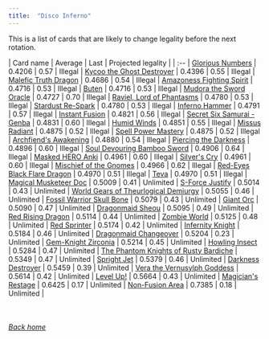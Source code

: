 ```yaml
---
title:  "Disco Inferno"
---
```


This is a list of cards that are likely to change legality before the next rotation.

| Card name | Average | Last | Projected legality |
| :-- |
[Glorious Numbers](https://db.ygoprodeck.com/card/?search=Glorious%20Numbers) | 0.4206 | 0.57 | Illegal |
[Kycoo the Ghost Destroyer](https://db.ygoprodeck.com/card/?search=Kycoo%20the%20Ghost%20Destroyer) | 0.4396 | 0.55 | Illegal |
[Malefic Truth Dragon](https://db.ygoprodeck.com/card/?search=Malefic%20Truth%20Dragon) | 0.4686 | 0.54 | Illegal |
[Amazoness Fighting Spirit](https://db.ygoprodeck.com/card/?search=Amazoness%20Fighting%20Spirit) | 0.4716 | 0.53 | Illegal |
[Buten](https://db.ygoprodeck.com/card/?search=Buten) | 0.4716 | 0.53 | Illegal |
[Mudora the Sword Oracle](https://db.ygoprodeck.com/card/?search=Mudora%20the%20Sword%20Oracle) | 0.4727 | 0.70 | Illegal |
[Raviel, Lord of Phantasms](https://db.ygoprodeck.com/card/?search=Raviel,%20Lord%20of%20Phantasms) | 0.4780 | 0.53 | Illegal |
[Stardust Re-Spark](https://db.ygoprodeck.com/card/?search=Stardust%20Re-Spark) | 0.4780 | 0.53 | Illegal |
[Inferno Hammer](https://db.ygoprodeck.com/card/?search=Inferno%20Hammer) | 0.4791 | 0.57 | Illegal |
[Instant Fusion](https://db.ygoprodeck.com/card/?search=Instant%20Fusion) | 0.4821 | 0.56 | Illegal |
[Secret Six Samurai - Genba](https://db.ygoprodeck.com/card/?search=Secret%20Six%20Samurai%20-%20Genba) | 0.4831 | 0.60 | Illegal |
[Humid Winds](https://db.ygoprodeck.com/card/?search=Humid%20Winds) | 0.4851 | 0.55 | Illegal |
[Missus Radiant](https://db.ygoprodeck.com/card/?search=Missus%20Radiant) | 0.4875 | 0.52 | Illegal |
[Spell Power Mastery](https://db.ygoprodeck.com/card/?search=Spell%20Power%20Mastery) | 0.4875 | 0.52 | Illegal |
[Archfiend's Awakening](https://db.ygoprodeck.com/card/?search=Archfiend's%20Awakening) | 0.4880 | 0.54 | Illegal |
[Piercing the Darkness](https://db.ygoprodeck.com/card/?search=Piercing%20the%20Darkness) | 0.4896 | 0.60 | Illegal |
[Soul Devouring Bamboo Sword](https://db.ygoprodeck.com/card/?search=Soul%20Devouring%20Bamboo%20Sword) | 0.4906 | 0.64 | Illegal |
[Masked HERO Anki](https://db.ygoprodeck.com/card/?search=Masked%20HERO%20Anki) | 0.4961 | 0.60 | Illegal |
[Silver's Cry](https://db.ygoprodeck.com/card/?search=Silver's%20Cry) | 0.4961 | 0.60 | Illegal |
[Mischief of the Gnomes](https://db.ygoprodeck.com/card/?search=Mischief%20of%20the%20Gnomes) | 0.4966 | 0.62 | Illegal |
[Red-Eyes Black Flare Dragon](https://db.ygoprodeck.com/card/?search=Red-Eyes%20Black%20Flare%20Dragon) | 0.4970 | 0.51 | Illegal |
[Teva](https://db.ygoprodeck.com/card/?search=Teva) | 0.4970 | 0.51 | Illegal |
[Magical Musketeer Doc](https://db.ygoprodeck.com/card/?search=Magical%20Musketeer%20Doc) | 0.5009 | 0.41 | Unlimited |
[S-Force Justify](https://db.ygoprodeck.com/card/?search=S-Force%20Justify) | 0.5014 | 0.43 | Unlimited |
[World Gears of Theurlogical Demiurgy](https://db.ygoprodeck.com/card/?search=World%20Gears%20of%20Theurlogical%20Demiurgy) | 0.5055 | 0.46 | Unlimited |
[Fossil Warrior Skull Bone](https://db.ygoprodeck.com/card/?search=Fossil%20Warrior%20Skull%20Bone) | 0.5079 | 0.43 | Unlimited |
[Giant Orc](https://db.ygoprodeck.com/card/?search=Giant%20Orc) | 0.5090 | 0.47 | Unlimited |
[Dragonmaid Sheou](https://db.ygoprodeck.com/card/?search=Dragonmaid%20Sheou) | 0.5095 | 0.49 | Unlimited |
[Red Rising Dragon](https://db.ygoprodeck.com/card/?search=Red%20Rising%20Dragon) | 0.5114 | 0.44 | Unlimited |
[Zombie World](https://db.ygoprodeck.com/card/?search=Zombie%20World) | 0.5125 | 0.48 | Unlimited |
[Red Sprinter](https://db.ygoprodeck.com/card/?search=Red%20Sprinter) | 0.5174 | 0.42 | Unlimited |
[Infernity Knight](https://db.ygoprodeck.com/card/?search=Infernity%20Knight) | 0.5184 | 0.46 | Unlimited |
[Dragonmaid Changeover](https://db.ygoprodeck.com/card/?search=Dragonmaid%20Changeover) | 0.5204 | 0.23 | Unlimited |
[Gem-Knight Zirconia](https://db.ygoprodeck.com/card/?search=Gem-Knight%20Zirconia) | 0.5214 | 0.45 | Unlimited |
[Howling Insect](https://db.ygoprodeck.com/card/?search=Howling%20Insect) | 0.5284 | 0.47 | Unlimited |
[The Phantom Knights of Rusty Bardiche](https://db.ygoprodeck.com/card/?search=The%20Phantom%20Knights%20of%20Rusty%20Bardiche) | 0.5349 | 0.47 | Unlimited |
[Spright Jet](https://db.ygoprodeck.com/card/?search=Spright%20Jet) | 0.5379 | 0.46 | Unlimited |
[Darkness Destroyer](https://db.ygoprodeck.com/card/?search=Darkness%20Destroyer) | 0.5459 | 0.39 | Unlimited |
[Vera the Vernusylph Goddess](https://db.ygoprodeck.com/card/?search=Vera%20the%20Vernusylph%20Goddess) | 0.5614 | 0.42 | Unlimited |
[Level Up!](https://db.ygoprodeck.com/card/?search=Level%20Up!) | 0.5664 | 0.43 | Unlimited |
[Magician's Restage](https://db.ygoprodeck.com/card/?search=Magician's%20Restage) | 0.6425 | 0.17 | Unlimited |
[Non-Fusion Area](https://db.ygoprodeck.com/card/?search=Non-Fusion%20Area) | 0.7385 | 0.18 | Unlimited |

<br>

###### [Back home](index)